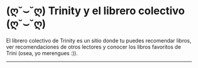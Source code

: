 # (ღ˘⌣˘ღ) Trinity y el librero colectivo (ღ˘⌣˘ღ)

El librero colectivo de Trinity es un sitio donde tu puedes recomendar libros,
ver recomendaciones de otros lectores y conocer los libros favoritos de Trini (osea, yo merengues :)).


----------------------------------------------------------------------------------------------